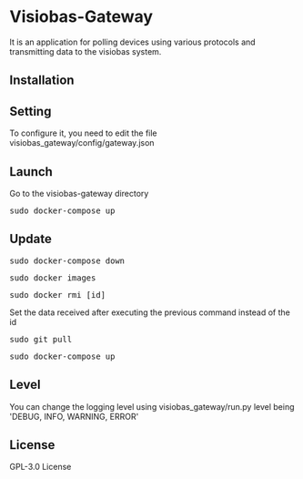 # Visiobas-Gateway

It is an application for polling devices using various protocols and transmitting data to the visiobas system.

## Installation

## Setting
To configure it, you need to edit the file visiobas_gateway/config/gateway.json

## Launch
Go to the visiobas-gateway directory
<pre>
sudo docker-compose up
</pre>

## Update
<pre>
sudo docker-compose down
</pre>
<pre>
sudo docker images
</pre>
<pre>
sudo docker rmi [id] 
</pre>
Set the data received after executing the previous command instead of the id
<pre>
sudo git pull
</pre>
<pre>
sudo docker-compose up
</pre>

## Level
You can change the logging level using visiobas_gateway/run.py
level being 'DEBUG, INFO, WARNING, ERROR'

## License
GPL-3.0 License
